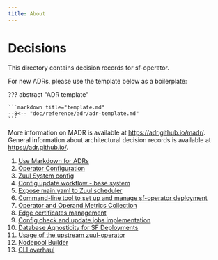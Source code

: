 ```yaml
---
title: About
---
```


# Decisions

This directory contains decision records for sf-operator.

For new ADRs, please use the template below as a boilerplate:

??? abstract "ADR template"

    ```markdown title="template.md"
    --8<-- "doc/reference/adr/adr-template.md"
    ```

More information on MADR is available at <https://adr.github.io/madr/>.
General information about architectural decision records is available at <https://adr.github.io/>.


1. [Use Markdown for ADRs](./0000-use-markdown-any-decision-records.md)
1. [Operator Configuration](./0001-operator-config.md)
1. [Zuul System config](./0002-zuul-system-config.md)
1. [Config update workflow - base system](./0003-config-update.md)
1. [Expose main.yaml to Zuul scheduler](./0004-zuul-main.md)
1. [Command-line tool to set up and manage sf-operator deployment](./0005-ops-tooling.md)
1. [Operator and Operand Metrics Collection](./0006-monitoring.md)
1. [Edge certificates management](./0007-edge-cert.md)
1. [Config check and update jobs implementation](./0008-config-jobs.md)
1. [Database Agnosticity for SF Deployments](./0009-database-agnosticity.md)
1. [Usage of the upstream zuul-operator](./0010-zuul-operator-usage.md)
1. [Nodepool Builder](./0011-nodepool-builder.md)
1. [CLI overhaul](./0012-CLI-overhaul.md)